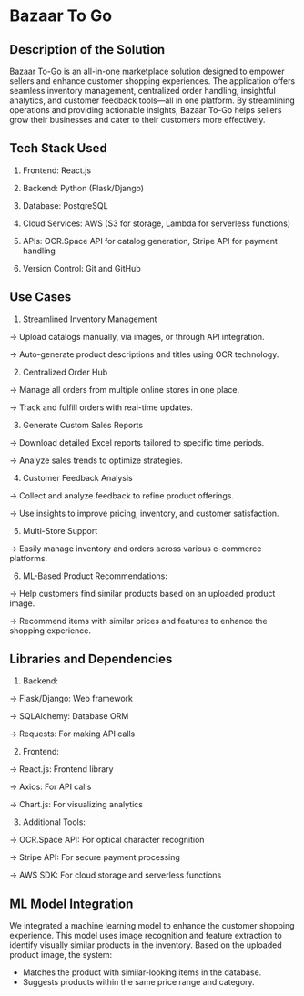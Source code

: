 
# Bazaar To Go




## Description of the Solution

Bazaar To-Go is an all-in-one marketplace solution designed to empower sellers and enhance customer shopping experiences. The application offers seamless inventory management, centralized order handling, insightful analytics, and customer feedback tools—all in one platform. By streamlining operations and providing actionable insights, Bazaar To-Go helps sellers grow their businesses and cater to their customers more effectively.


## Tech Stack Used

1. Frontend: React.js

2. Backend: Python (Flask/Django)

3. Database: PostgreSQL

4. Cloud Services: AWS (S3 for storage, Lambda for serverless functions)

5. APIs: OCR.Space API for catalog generation, Stripe API for payment handling

6. Version Control: Git and GitHub


## Use Cases



1. Streamlined Inventory Management

 -> Upload catalogs manually, via images, or through API integration.

 -> Auto-generate product descriptions and titles using OCR technology.

2. Centralized Order Hub

 -> Manage all orders from multiple online stores in one place.

 -> Track and fulfill orders with real-time updates.

3. Generate Custom Sales Reports

 -> Download detailed Excel reports tailored to specific time periods.

 -> Analyze sales trends to optimize strategies.

4. Customer Feedback Analysis

 -> Collect and analyze feedback to refine product offerings.

 -> Use insights to improve pricing, inventory, and customer satisfaction.

5. Multi-Store Support

 -> Easily manage inventory and orders across various e-commerce platforms.

6. ML-Based Product Recommendations:

 -> Help customers find similar products based on an uploaded product image.

 -> Recommend items with similar prices and features to enhance the shopping experience.

## Libraries and Dependencies

1. Backend:

 -> Flask/Django: Web framework

 -> SQLAlchemy: Database ORM

 -> Requests: For making API calls

2. Frontend:

 -> React.js: Frontend library

 -> Axios: For API calls

 -> Chart.js: For visualizing analytics

3. Additional Tools:

 -> OCR.Space API: For optical character recognition

 -> Stripe API: For secure payment processing

 -> AWS SDK: For cloud storage and serverless functions


## ML Model Integration

We integrated a machine learning model to enhance the customer shopping experience. This model uses image recognition and feature extraction to identify visually similar products in the inventory. Based on the uploaded product image, the system:
- Matches the product with similar-looking items in the database.
- Suggests products within the same price range and category.

